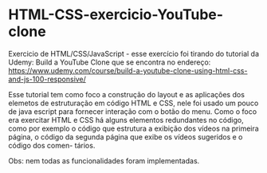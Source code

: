 # HTML-CSS-exercicio-YouTube-clone
Exercicio de HTML/CSS/JavaScript - esse exercício foi tirando do tutorial da Udemy: Build a YouTube Clone 
que se encontra no endereço: https://www.udemy.com/course/build-a-youtube-clone-using-html-css-and-js-100-responsive/ 

Esse tutorial tem como foco a construção do layout e as aplicações dos elemetos de estruturação em código HTML e CSS, 
nele foi usado um pouco de java escript para fornecer interação com o botão do menu.
Como o foco era exercitar HTML e CSS há alguns elementos redundantes no código, como por exemplo o código que estrutura 
a exibição dos vídeos na primeira página, o código da segunda página que exibe os vídeos sugeridos e o código dos comen-
tários.

Obs: nem todas as funcionalidades foram implementadas.
